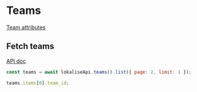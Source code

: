# Teams

[Team attributes](https://developers.lokalise.com/reference/teams-object)

## Fetch teams

[API doc](https://developers.lokalise.com/reference/list-all-teams)

```js
const teams = await lokaliseApi.teams().list({ page: 2, limit: 1 });

teams.items[0].team_id;
```
